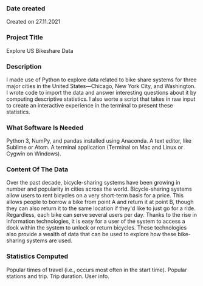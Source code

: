 
### Date created
Created on 27.11.2021

### Project Title
Explore US Bikeshare Data

### Description
I made use of Python to explore data related to bike share systems for three major cities in the United States—Chicago, New York City, and Washington. I wrote code to import the data and answer interesting questions about it by computing descriptive statistics. I also worte a script that takes in raw input to create an interactive experience in the terminal to present these statistics.

### What Software Is Needed
Python 3, NumPy, and pandas installed using Anaconda.
A text editor, like Sublime or Atom.
A terminal application (Terminal on Mac and Linux or Cygwin on Windows).

### Content Of The Data
Over the past decade, bicycle-sharing systems have been growing in number and popularity in cities across the world. Bicycle-sharing systems allow users to rent bicycles on a very short-term basis for a price. This allows people to borrow a bike from point A and return it at point B, though they can also return it to the same location if they'd like to just go for a ride. Regardless, each bike can serve several users per day.
Thanks to the rise in information technologies, it is easy for a user of the system to access a dock within the system to unlock or return bicycles. These technologies also provide a wealth of data that can be used to explore how these bike-sharing systems are used.

### Statistics Computed

Popular times of travel (i.e., occurs most often in the start time).
Popular stations and trip.
Trip duration.
User info.
